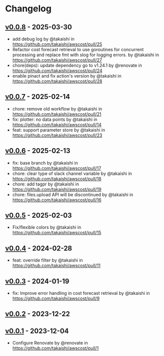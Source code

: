 # Changelog

## [v0.0.8](https://github.com/takaishi/awscost/compare/v0.0.7...v0.0.8) - 2025-03-30
- add debug log by @takaishi in https://github.com/takaishi/awscost/pull/25
- Refactor cost forecast retrieval to use goroutines for concurrent processing and replace fmt with slog for logging errors. by @takaishi in https://github.com/takaishi/awscost/pull/27
- chore(deps): update dependency go to v1.24.1 by @renovate in https://github.com/takaishi/awscost/pull/24
- enable pinact and fix action's version by @takaishi in https://github.com/takaishi/awscost/pull/28

## [v0.0.7](https://github.com/takaishi/awscost/compare/v0.0.6...v0.0.7) - 2025-02-14
- chore: remove old workflow by @takaishi in https://github.com/takaishi/awscost/pull/21
- fix: plotter: no data points by @takaishi in https://github.com/takaishi/awscost/pull/14
- feat: support parameter store by @takaishi in https://github.com/takaishi/awscost/pull/23

## [v0.0.6](https://github.com/takaishi/awscost/compare/v0.0.5...v0.0.6) - 2025-02-13
- fix: base branch by @takaishi in https://github.com/takaishi/awscost/pull/17
- chore: clear type of slack channel variable by @takaishi in https://github.com/takaishi/awscost/pull/18
- chore: add tagpr by @takaishi in https://github.com/takaishi/awscost/pull/19
- chore: files.upload API will be discontinued by @takaishi in https://github.com/takaishi/awscost/pull/16

## [v0.0.5](https://github.com/takaishi/awscost/compare/v0.0.4...v0.0.5) - 2025-02-03
- Fix/flexible colors by @takaishi in https://github.com/takaishi/awscost/pull/15

## [v0.0.4](https://github.com/takaishi/awscost/compare/v0.0.3...v0.0.4) - 2024-02-28
- feat: override filter by @takaishi in https://github.com/takaishi/awscost/pull/11

## [v0.0.3](https://github.com/takaishi/awscost/compare/v0.0.2...v0.0.3) - 2024-01-19
- fix: Improve error handling in cost forecast retrieval by @takaishi in https://github.com/takaishi/awscost/pull/9

## [v0.0.2](https://github.com/takaishi/awscost/compare/v0.0.1...v0.0.2) - 2023-12-22

## [v0.0.1](https://github.com/takaishi/awscost/commits/v0.0.1) - 2023-12-04
- Configure Renovate by @renovate in https://github.com/takaishi/awscost/pull/1

